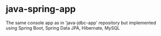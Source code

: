 # java-spring-app
The same console app as in 'java-jdbc-app' repository but implemented using Spring Boot, Spring Data JPA, Hibernate, MySQL
